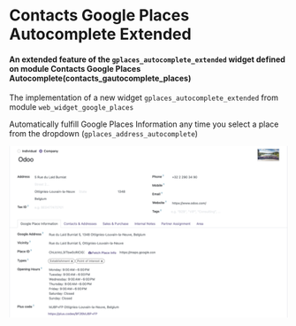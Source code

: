 # Contacts Google Places Autocomplete Extended
#### An extended feature of the `gplaces_autocomplete_extended` widget defined on module Contacts Google Places Autocomplete(contacts_gautocomplete_places)    


The implementation of a new widget `gplaces_autocomplete_extended` from module `web_widget_google_places`    


Automatically fulfill Google Places Information any time you select a place from the dropdown (`gplaces_address_autocomplete`)

<img src="./static/src/img/contact_google_places_info.png" alt="Contact Google Places" width="600px"/>
